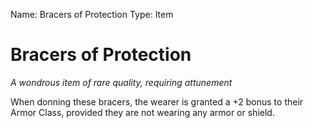 Name: Bracers of Protection
Type: Item

# Bracers of Protection
_A wondrous item of rare quality, requiring attunement_

When donning these bracers, the wearer is granted a +2 bonus to their Armor Class, provided they are not wearing any armor or shield.